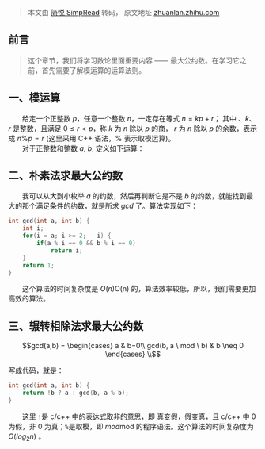 > 本文由 [简悦 SimpRead](http://ksria.com/simpread/) 转码， 原文地址 [zhuanlan.zhihu.com](https://zhuanlan.zhihu.com/p/451041897)

**前言**
------

> 这个章节，我们将学习数论里面重要内容 —— 最大公约数。在学习它之前，首先需要了解模运算的运算法则。

**一、模运算**
---------

    给定一个正整数 $p$，任意一个整数 $n$，一定存在等式 $n = kp + r$； 其中 、$k、r$  是整数，且满足 $0 \le r \lt p$，称 $k$ 为 $n$ 除以 $p$ 的商， $r$ 为 $n$ 除以 $p$ 的余数，表示成 $n \% p = r$ (这里采用 C++ 语法，% 表示取模运算)。  
    对于正整数和整数 $a$, $b$, 定义如下运算：

**二、朴素法求最大公约数**
---------------

    我可以从大到小枚举 $a$ 的约数，然后再判断它是不是 $b$ 的约数，就能找到最大的那个满足条件的约数，就是所求 $gcd$ 了。算法实现如下：

```C++
int gcd(int a, int b) {
    int i;
    for(i = a; i >= 2; --i) {
        if(a % i == 0 && b % i == 0)
            return i;
    }
    return 1;
}
```

    这个算法的时间复杂度是 $O(n)$O(n) 的，算法效率较低，所以，我们需要更加高效的算法。

**三、辗转相除法求最大公约数**
-----------------

$$gcd(a,b) = \begin{cases} a & b=0\\ gcd(b, a \ mod \ b) & b \neq 0 \end{cases} \\$$

写成代码，就是：

```C++
int gcd(int a, int b) {
    return !b ? a : gcd(b, a % b);
}
```

    这里 `!`是 c/c++ 中的表达式取非的意思，即 真变假，假变真，且 c/c++ 中 0 为假，非 0 为真；`%`是取模，即 $mod$mod 的程序语法。这个算法的时间复杂度为 $O(log_2n)$ 。
